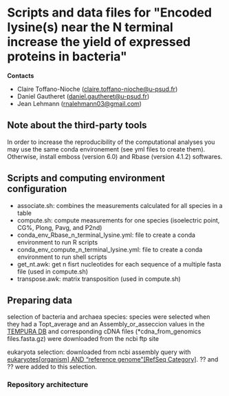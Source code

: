 # Scripts and data files for "Encoded lysine(s) near the N terminal increase the yield of expressed proteins in bacteria"

**Contacts**

- Claire Toffano-Nioche (<claire.toffano-nioche@u-psud.fr>)
- Daniel Gautheret (<daniel.gautheret@u-psud.fr>)
- Jean Lehmann (<rnalehmann03@gmail.com>)

## Note about the third-party tools

In order to increase the reproducibility of the computational analyses you may use the same conda environement (see yml files to create them).
Otherwise, install emboss (version 6.0) and Rbase (version 4.1.2) softwares.

## Scripts and computing environment configuration

- associate.sh: combines the measurements calculated for all species in a table
- compute.sh: compute measurements for one species (isoelectric point, CG%, Plong, Pavg, and P2nd)
- conda_env_Rbase_n_terminal_lysine.yml: file to create a conda environment to run R scripts
- conda_env_compute_n_terminal_lysine.yml: file to create a conda environment to run shell scripts
- get_nt.awk: get n fisrt nucleotides for each sequence of a multiple fasta file (used in compute.sh)
- transpose.awk: matrix transposition (used in compute.sh)

## Preparing data

selection of bacteria and archaea species: species were selected when they had a Topt_average and an Assembly_or_asseccion values in the [TEMPURA DB](http://togodb.org/db/tempura) and corresponding cDNA files (*cdna_from_genomics files.fasta.gz) were downloaded from the ncbi ftp site

eukaryota selection: downloaded from ncbi assembly query with [eukaryotes[organism] AND “reference genome"[RefSeq Category]](https://www.ncbi.nlm.nih.gov/assembly/?term=eukaryotes%5borganism%5d+AND+%E2%80%9Creference+genome%22%5bRefSeq+Category%5d). ?? and ?? were added to this selection.

### Repository architecture 
